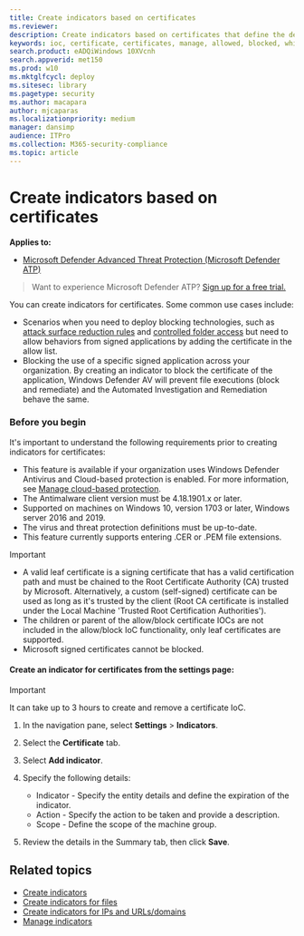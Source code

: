 ```yaml
---
title: Create indicators based on certificates 
ms.reviewer: 
description: Create indicators based on certificates that define the detection, prevention, and exclusion of entities.
keywords: ioc, certificate, certificates, manage, allowed, blocked, whitelist, blacklist, block, clean, malicious, file hash, ip address, urls, domain
search.product: eADQiWindows 10XVcnh
search.appverid: met150
ms.prod: w10
ms.mktglfcycl: deploy
ms.sitesec: library
ms.pagetype: security
ms.author: macapara
author: mjcaparas
ms.localizationpriority: medium
manager: dansimp
audience: ITPro
ms.collection: M365-security-compliance 
ms.topic: article
---
```


# Create indicators based on certificates

**Applies to:**
- [Microsoft Defender Advanced Threat Protection (Microsoft Defender ATP)](https://go.microsoft.com/fwlink/p/?linkid=2069559)


>Want to experience Microsoft Defender ATP? [Sign up for a free trial.](https://www.microsoft.com/en-us/WindowsForBusiness/windows-atp?ocid=docs-wdatp-automationexclusionlist-abovefoldlink)

You can create indicators for certificates. Some common use cases include:

- Scenarios when you need to deploy blocking technologies, such as [attack surface reduction rules](attack-surface-reduction.md) and [controlled folder access](controlled-folders.md) but need to allow behaviors from signed applications by adding the certificate in the allow list.
- Blocking the use of a specific signed application across your organization. By creating an indicator to block the certificate of the application, Windows Defender AV will prevent file executions (block and remediate) and the Automated Investigation and Remediation behave the same.


### Before you begin

It's important to understand the following requirements prior to creating indicators for certificates:

- This feature is available if your organization uses Windows Defender Antivirus and Cloud-based protection is enabled. For more information, see [Manage cloud-based protection](../windows-defender-antivirus/deploy-manage-report-windows-defender-antivirus.md).
- The Antimalware client version must be  4.18.1901.x or later.
- Supported on machines on Windows 10, version 1703 or later, Windows server 2016 and 2019.
- The virus and threat protection definitions must be up-to-date.
- This feature currently supports entering .CER or .PEM file extensions.

>[!IMPORTANT]
> - A valid leaf certificate is a signing certificate that has a valid certification path and must be chained to the Root Certificate Authority (CA) trusted by Microsoft.  Alternatively, a custom (self-signed) certificate can be used as long as it's trusted by the client (Root CA certificate is installed under the Local Machine 'Trusted Root Certification Authorities').
>- The children or parent of the allow/block certificate IOCs are not included in the allow/block IoC functionality, only leaf certificates are supported.
>- Microsoft signed certificates cannot be blocked.

#### Create an indicator for certificates from the settings page:

>[!IMPORTANT]
> It can take up to 3 hours to create and remove a certificate IoC.

1. In the navigation pane, select **Settings** > **Indicators**.  

2. Select the **Certificate** tab.

3. Select **Add indicator**.

4. Specify the following details:
   - Indicator - Specify the entity details and define the expiration of the indicator.
   - Action - Specify the action to be taken and provide a description.
   - Scope - Define the scope of the machine group.

5. Review the details in the Summary tab, then click **Save**.

## Related topics
- [Create indicators](manage-indicators.md)
- [Create indicators for files](indicator-file.md)
- [Create indicators for IPs and URLs/domains](indicator-ip-domain.md)
- [Manage indicators](indicator-manage.md)
